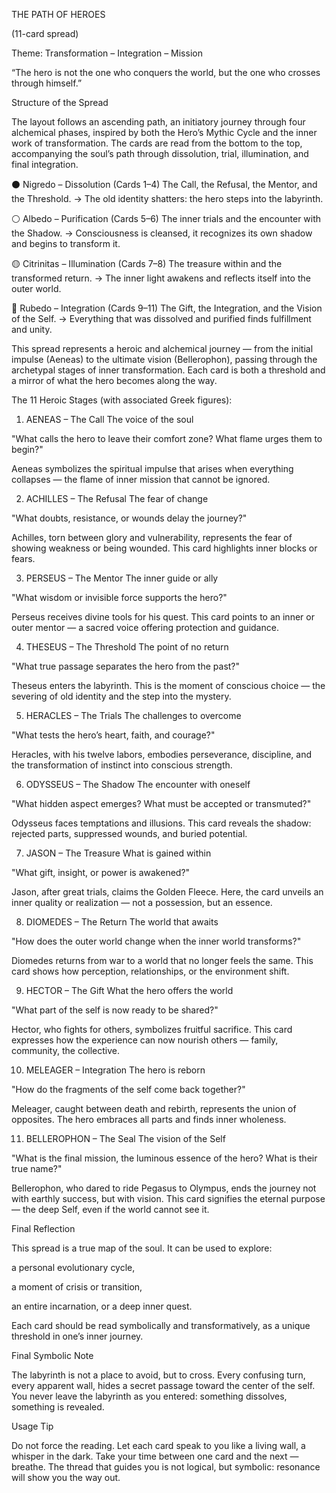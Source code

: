 THE PATH OF HEROES

(11-card spread)

Theme: Transformation – Integration – Mission

“The hero is not the one who conquers the world, but the one who crosses through himself.”

Structure of the Spread

The layout follows an ascending path, an initiatory journey through four alchemical phases, inspired by both the Hero’s Mythic Cycle and the inner work of transformation.
The cards are read from the bottom to the top, accompanying the soul’s path through dissolution, trial, illumination, and final integration.

⚫️ Nigredo – Dissolution (Cards 1–4)
The Call, the Refusal, the Mentor, and the Threshold.
→ The old identity shatters: the hero steps into the labyrinth.

⚪️ Albedo – Purification (Cards 5–6)
The inner trials and the encounter with the Shadow.
→ Consciousness is cleansed, it recognizes its own shadow and begins to transform it.

🟡 Citrinitas – Illumination (Cards 7–8)
The treasure within and the transformed return.
→ The inner light awakens and reflects itself into the outer world.

🔴 Rubedo – Integration (Cards 9–11)
The Gift, the Integration, and the Vision of the Self.
→ Everything that was dissolved and purified finds fulfillment and unity.

This spread represents a heroic and alchemical journey — from the initial impulse (Aeneas) to the ultimate vision (Bellerophon), passing through the archetypal stages of inner transformation.
Each card is both a threshold and a mirror of what the hero becomes along the way.

The 11 Heroic Stages (with associated Greek figures):

1. AENEAS – The Call
The voice of the soul

"What calls the hero to leave their comfort zone? What flame urges them to begin?"

Aeneas symbolizes the spiritual impulse that arises when everything collapses — the flame of inner mission that cannot be ignored.

2. ACHILLES – The Refusal
The fear of change

"What doubts, resistance, or wounds delay the journey?"

Achilles, torn between glory and vulnerability, represents the fear of showing weakness or being wounded. This card highlights inner blocks or fears.

3. PERSEUS – The Mentor
The inner guide or ally

"What wisdom or invisible force supports the hero?"

Perseus receives divine tools for his quest. This card points to an inner or outer mentor — a sacred voice offering protection and guidance.

4. THESEUS – The Threshold
The point of no return

"What true passage separates the hero from the past?"

Theseus enters the labyrinth. This is the moment of conscious choice — the severing of old identity and the step into the mystery.

5. HERACLES – The Trials
The challenges to overcome

"What tests the hero’s heart, faith, and courage?"

Heracles, with his twelve labors, embodies perseverance, discipline, and the transformation of instinct into conscious strength.

6. ODYSSEUS – The Shadow
The encounter with oneself

"What hidden aspect emerges? What must be accepted or transmuted?"

Odysseus faces temptations and illusions. This card reveals the shadow: rejected parts, suppressed wounds, and buried potential.

7. JASON – The Treasure
What is gained within

"What gift, insight, or power is awakened?"

Jason, after great trials, claims the Golden Fleece. Here, the card unveils an inner quality or realization — not a possession, but an essence.

8. DIOMEDES – The Return
The world that awaits

"How does the outer world change when the inner world transforms?"

Diomedes returns from war to a world that no longer feels the same. This card shows how perception, relationships, or the environment shift.

9. HECTOR – The Gift
What the hero offers the world

"What part of the self is now ready to be shared?"

Hector, who fights for others, symbolizes fruitful sacrifice. This card expresses how the experience can now nourish others — family, community, the collective.

10. MELEAGER – Integration
The hero is reborn

"How do the fragments of the self come back together?"

Meleager, caught between death and rebirth, represents the union of opposites. The hero embraces all parts and finds inner wholeness.

11. BELLEROPHON – The Seal
The vision of the Self

"What is the final mission, the luminous essence of the hero? What is their true name?"

Bellerophon, who dared to ride Pegasus to Olympus, ends the journey not with earthly success, but with vision. This card signifies the eternal purpose — the deep Self, even if the world cannot see it.

Final Reflection

This spread is a true map of the soul.
It can be used to explore:

a personal evolutionary cycle,

a moment of crisis or transition,

an entire incarnation, or a deep inner quest.

Each card should be read symbolically and transformatively, as a unique threshold in one’s inner journey.

Final Symbolic Note

The labyrinth is not a place to avoid, but to cross.
Every confusing turn, every apparent wall, hides a secret passage toward the center of the self.
You never leave the labyrinth as you entered: something dissolves, something is revealed.

Usage Tip

Do not force the reading.
Let each card speak to you like a living wall, a whisper in the dark.
Take your time between one card and the next — breathe.
The thread that guides you is not logical, but symbolic: resonance will show you the way out.
